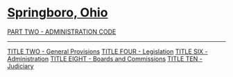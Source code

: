 [Springboro, Ohio](indexee20.html)
==================================

[PART TWO - ADMINISTRATION CODE](1505a412.html)

* * * * *

[TITLE TWO - General Provisions](1531a412.html) [TITLE FOUR -
Legislation](1627a412.html) [TITLE SIX - Administration](16eba412.html)
[TITLE EIGHT - Boards and Commissions](189fa412.html) [TITLE TEN -
Judiciary](1ae0a412.html)
